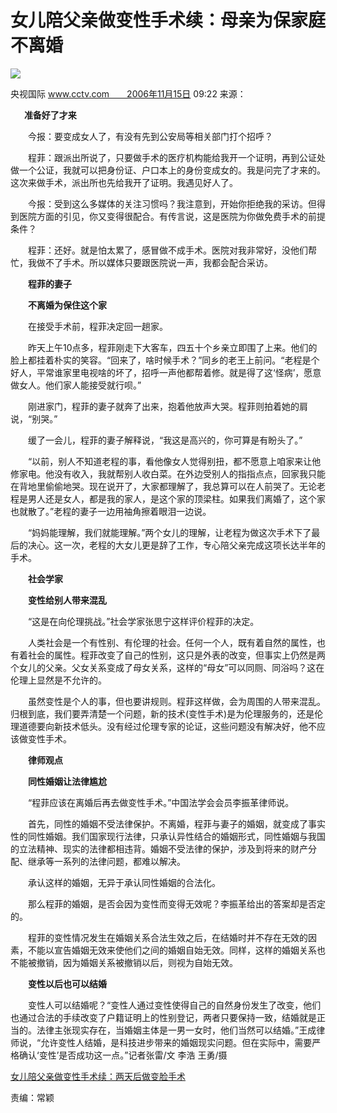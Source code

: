 # 女儿陪父亲做变性手术续：母亲为保家庭不离婚

![](http://cctv.doulog.com/a.gif?vjAcc=860010-0115010000)

央视国际 www.cctv.com　　2006年11月15日 09:22 来源：

　  **准备好了才来**

　　今报：要变成女人了，有没有先到公安局等相关部门打个招呼？

　　程菲：跟派出所说了，只要做手术的医疗机构能给我开一个证明，再到公证处做一个公证，我就可以把身份证、户口本上的身份变成女的。我是问完了才来的。这次来做手术，派出所也先给我开了证明。我遇见好人了。

　　今报：受到这么多媒体的关注习惯吗？我注意到，开始你拒绝我的采访。但得到医院方面的引见，你又变得很配合。有传言说，这是医院为你做免费手术的前提条件？

　　程菲：还好。就是怕太累了，感冒做不成手术。医院对我非常好，没他们帮忙，我做不了手术。所以媒体只要跟医院说一声，我都会配合采访。

　　**程菲的妻子**

　　**不离婚为保住这个家**

　　在接受手术前，程菲决定回一趟家。

　　昨天上午10点多，程菲刚走下大客车，四五十个乡亲立即围了上来。他们的脸上都挂着朴实的笑容。“回来了，啥时候手术？”同乡的老王上前问。“老程是个好人，平常谁家里电视啥的坏了，招呼一声他都帮着修。就是得了这‘怪病’，愿意做女人。他们家人能接受就行呗。”

　　刚进家门，程菲的妻子就奔了出来，抱着他放声大哭。程菲则拍着她的肩说，“别哭。”

　　缓了一会儿，程菲的妻子解释说，“我这是高兴的，你可算是有盼头了。”

　　“以前，别人不知道老程的事，看他像女人觉得别扭，都不愿意上咱家来让他修家电。他没有收入，我就帮别人收白菜。在外边受别人的指指点点，回家我只能在背地里偷偷地哭。现在说开了，大家都理解了，我总算可以在人前哭了。无论老程是男人还是女人，都是我的家人，是这个家的顶梁柱。如果我们离婚了，这个家也就散了。”老程的妻子一边用袖角擦着眼泪一边说。

　　“妈妈能理解，我们就能理解。”两个女儿的理解，让老程为做这次手术下了最后的决心。这一次，老程的大女儿更是辞了工作，专心陪父亲完成这项长达半年的手术。

　　**社会学家**

　　**变性给别人带来混乱**

　　“这是在向伦理挑战。”社会学家张思宁这样评价程菲的决定。

　　人类社会是一个有性别、有伦理的社会。任何一个人，既有着自然的属性，也有着社会的属性。程菲改变了自己的性别，这只是外表的改变，但事实上仍然是两个女儿的父亲。父女关系变成了母女关系，这样的“母女”可以同厕、同浴吗？这在伦理上显然是不允许的。

　　虽然变性是个人的事，但也要讲规则。程菲这样做，会为周围的人带来混乱。归根到底，我们要弄清楚一个问题，新的技术(变性手术)是为伦理服务的，还是伦理道德要向新技术低头。没有经过伦理专家的论证，这些问题没有解决好，他不应该做变性手术。

　　**律师观点**

　　**同性婚姻让法律尴尬**

　　“程菲应该在离婚后再去做变性手术。”中国法学会会员李振革律师说。

　　首先，同性的婚姻不受法律保护。不离婚，程菲与妻子的婚姻，就变成了事实性的同性婚姻。我们国家现行法律，只承认异性结合的婚姻形式，同性婚姻与我国的立法精神、现实的法律都相违背。婚姻不受法律的保护，涉及到将来的财产分配、继承等一系列的法律问题，都难以解决。

　　承认这样的婚姻，无异于承认同性婚姻的合法化。

　　那么程菲的婚姻，是否会因为变性而变得无效呢？李振革给出的答案却是否定的。

　　程菲的变性情况发生在婚姻关系合法生效之后，在结婚时并不存在无效的因素，不能以宣告婚姻无效来使他们之间的婚姻自始无效。同样，这样的婚姻关系也不能被撤销，因为婚姻关系被撤销以后，则视为自始无效。

　　**变性以后也可以结婚**

　　变性人可以结婚呢？“变性人通过变性使得自己的自然身份发生了改变，他们也通过合法的手续改变了户籍证明上的性别登记，两者只要保持一致，结婚就是正当的。法律主张现实存在，当婚姻主体是一男一女时，他们当然可以结婚。”王成律师说，“允许变性人结婚，是科技进步带来的婚姻现实问题。但在实际中，需要严格确认‘变性’是否成功这一点。”记者张雷/文 李浩 王勇/摄

[女儿陪父亲做变性手术续：两天后做变脸手术](http://news.cctv.com/society/20061113/105582.shtml)

责编：常颖
